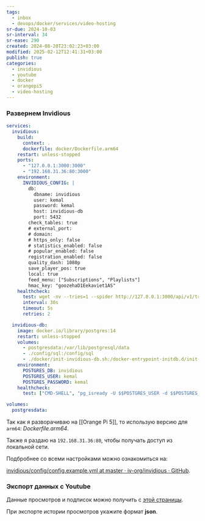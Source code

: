 ```yaml
---
tags:
  - inbox
  - devops/docker/services/video-hosting
sr-due: 2024-10-03
sr-interval: 34
sr-ease: 290
created: 2024-08-20T23:02:23+03:00
modified: 2025-02-12T12:41:31+03:00
publish: true
categories:
  - invidious
  - youtube
  - docker
  - orangepi5
  - video-hosting
---
```

### Развернем Invidious

```yaml
services:
  invidious:
    build:
      context: .
      dockerfile: docker/Dockerfile.arm64
    restart: unless-stopped
    ports:
      - "127.0.0.1:3000:3000"
      - "192.168.31.36:80:3000"
    environment:
      INVIDIOUS_CONFIG: |
        db:
          dbname: invidious
          user: kemal
          password: kemal
          host: invidious-db
          port: 5432
        check_tables: true
        # external_port:
        # domain:
        # https_only: false
        # statistics_enabled: false
        # popular_enabled: false
        registration_enabled: false
        quality_dash: 1080p
        save_player_pos: true
        local: true
        feed_menu: ["Subscriptions", "Playlists"]
        hmac_key: "goozehaD1Eekaviet1AS"
    healthcheck:
      test: wget -nv --tries=1 --spider http://127.0.0.1:3000/api/v1/trending || exit 1
      interval: 30s
      timeout: 5s
      retries: 2

  invidious-db:
    image: docker.io/library/postgres:14
    restart: unless-stopped
    volumes:
      - postgresdata:/var/lib/postgresql/data
      - ./config/sql:/config/sql
      - ./docker/init-invidious-db.sh:/docker-entrypoint-initdb.d/init-invidious-db.sh
    environment:
      POSTGRES_DB: invidious
      POSTGRES_USER: kemal
      POSTGRES_PASSWORD: kemal
    healthcheck:
      test: ["CMD-SHELL", "pg_isready -U $$POSTGRES_USER -d $$POSTGRES_DB"]

volumes:
  postgresdata:

```

Так как я разворачиваю на [[Orange Pi 5]], то использую версию для `arm64`: *Dockerfile.arm64*.

Также я раздаю на `192.168.31.36:80`, чтобы получать доступ из локальной сети.

Подбробнее со всеми настройками можно ознакомиться на: 

[invidious/config/config.example.yml at master · iv-org/invidious · GitHub](https://github.com/iv-org/invidious/blob/master/config/config.example.yml).

### Экспорт данных с Youtube

Данные просмотров и подписок можно получить с [этой страницы](https://takeout.google.com/takeout/custom/youtube).

При экспорте истории просмотров укажите формат **json**.